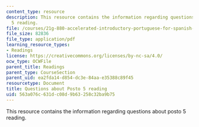 ```yaml
---
content_type: resource
description: This resource contains the information regarding questions about posto
  5 reading.
file: /courses/21g-880-accelerated-introductory-portuguese-for-spanish-speakers-fall-2013/563a076c631dc08d9b63258c32ba9b75_MIT21G_880F13_readquest1.pdf
file_size: 82836
file_type: application/pdf
learning_resource_types:
- Readings
license: https://creativecommons.org/licenses/by-nc-sa/4.0/
ocw_type: OCWFile
parent_title: Readings
parent_type: CourseSection
parent_uid: ea2fda14-d854-dc3e-84aa-e35388c89f45
resourcetype: Document
title: Questions about Posto 5 reading
uid: 563a076c-631d-c08d-9b63-258c32ba9b75
---
```

This resource contains the information regarding questions about posto 5 reading.
